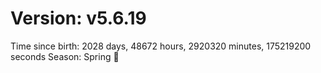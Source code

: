 # Version: v5.6.19
Time since birth: 2028 days, 48672 hours, 2920320 minutes, 175219200 seconds
Season: Spring 🌸

